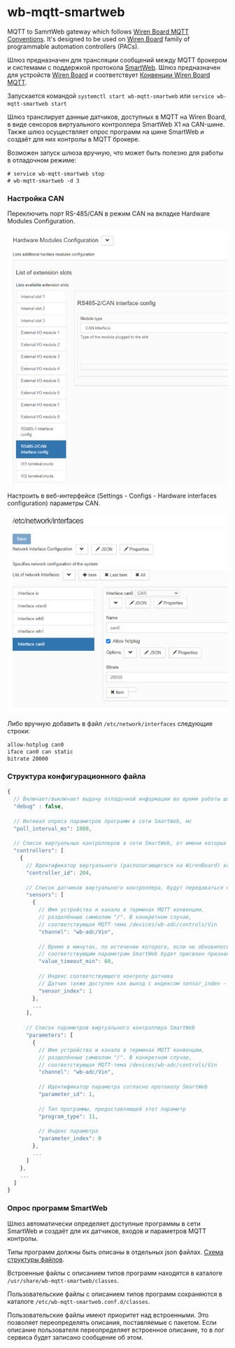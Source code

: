 # wb-mqtt-smartweb
MQTT to SamrtWeb gateway which follows [Wiren Board MQTT Conventions](https://github.com/wirenboard/conventions/blob/main/README.md).
It's designed to be used on [Wiren Board](https://wirenboard.com/en) family of programmable automation controllers (PACs).

Шлюз предназначен для трансляции сообщений между MQTT брокером и системами с поддержкой протокола [SmartWeb](http://www.smartweb.su).
Шлюз предназначен для устройств [Wiren Board](https://wirenboard.com/ru) и соответствует [Конвенции Wiren Board MQTT](https://github.com/wirenboard/conventions/blob/main/README.md).

Запускается командой `systemctl start wb-mqtt-smartweb` или `service wb-mqtt-smartweb start`

Шлюз транслирует данные датчиков, доступных в MQTT на Wiren Board, в виде сенсоров виртуального контроллера SmartWeb X1 на CAN-шине. Также шлюз осуществляет опрос программ на шине SmartWeb и создаёт для них контролы в MQTT брокере.

Возможен запуск шлюза вручную, что может быть полезно для работы в отладочном режиме:
```
# service wb-mqtt-smartweb stop
# wb-mqtt-smartweb -d 3
```

<div style="page-break-after: always;"></div>

### Настройка CAN

Переключить порт RS-485/CAN в режим CAN на вкладке Hardware Modules Configuration.

![Включение интерфейса CAN](doc/can_enable.png)

Настроить в веб-интерфейсе (Settings - Configs - Hardware interfaces configuration) параметры CAN.

![Настройка интерфейса CAN](doc/can_setup.png)

Либо вручную добавить в файл `/etc/network/interfaces` следующие строки:

```
allow-hotplug can0
iface can0 can static
bitrate 20000
```

### Структура конфигурационного файла

```javascript
{
  // Включает/выключает выдачу отладочной информации во время работы шлюза
  "debug" : false,

  // Интевал опроса параметров программ в сети SmartWeb, мс
  "poll_interval_ms": 1000,

  // Список виртуальных контроллеров в сети SmartWeb, от имени которых шлюз транслирует данные из MQTT
  "controllers": [
    {
      // Идентификатор виртуального (располагающегося на WirenBoard) контроллера
      "controller_id": 204,

      // Список датчиков виртуального контроллера, будут передаваться на  SmartWeb
      "sensors": [
        {
          // Имя устройства и канала в терминах MQTT конвенции,
          // разделённые символом "/". В конкретном случае,
          // соответствующая MQTT-тема /devices/wb-adc/controls/Vin
          "channel": "wb-adc/Vin",

          // Время в минутах, по истечение которого, если не обновилось значение канала, 
          // соответствующим параметрам SmartWeb будет присвоен признак ошибки
          "value_timeout_min": 60,

          // Индекс соответствующего контролу датчика
          // Датчик также доступен как выход с индексом sensor_index - 1
          "sensor_index": 1
        },
        ...
      ],

      // Список параметров виртуального контроллера SmartWeb
      "parameters": [
        {
          // Имя устройства и канала в терминах MQTT конвенции,
          // разделённые символом "/". В конкретном случае,
          // соответствующая MQTT-тема /devices/wb-adc/controls/Vin
          "channel": "wb-adc/Vin",

          // Идентификатор параметра согласно протоколу SmartWeb
          "parameter_id": 1,

          // Тип программы, предоставляющей этот параметр
          "program_type": 11,

          // Индекс параметра
          "parameter_index": 0
        },
        ...
      ]
    },
    ...
  ]
}
```

<div style="page-break-after: always;"></div>

### Опрос программ SmartWeb

Шлюз автоматически определяет доступные программы в сети SmartWeb и создаёт для их датчиков, входов и параметров MQTT контролы. 

Типы программ должны быть описаны в отдельных json файлах. [Схема структуры файлов](wb-mqtt-smartweb-class.schema.json).

Встроенные файлы с описанием типов программ находятся в каталоге `/usr/share/wb-mqtt-smartweb/classes`.

Пользовательские файлы с описанием типов программ сохраняются в каталоге `/etc/wb-mqtt-smartweb.conf.d/classes`.

Пользовательские файлы имеют приоритет над встроенными. Это позволяет переопределять описания, поставляемые с пакетом.
Если описание пользователя переопределяет встроенное описание, то в лог сервиса будет записано сообщение об этом.